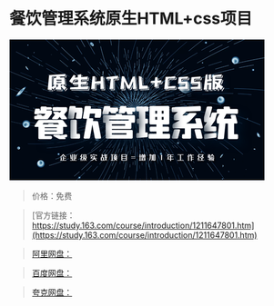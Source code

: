 # 餐饮管理系统原生HTML+css项目

![img](../../../assets/study163/free/4f046904e6914102872db87fb7b47c1c.png)

> 价格：免费

> [官方链接：https://study.163.com/course/introduction/1211647801.htm](https://study.163.com/course/introduction/1211647801.htm)

> [阿里网盘：]()

> [百度网盘：]()

> [夸克网盘：]()
